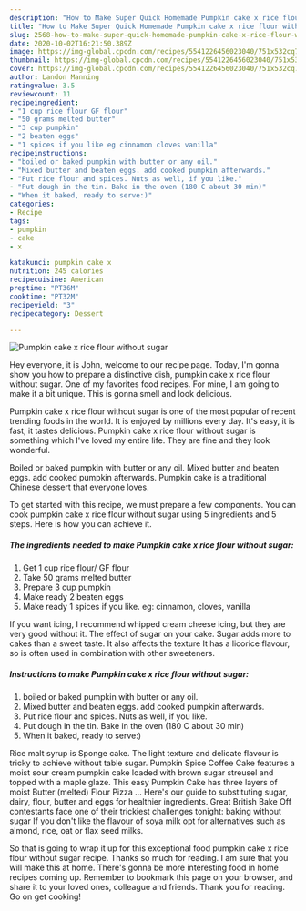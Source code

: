 ```yaml
---
description: "How to Make Super Quick Homemade Pumpkin cake x rice flour without sugar"
title: "How to Make Super Quick Homemade Pumpkin cake x rice flour without sugar"
slug: 2568-how-to-make-super-quick-homemade-pumpkin-cake-x-rice-flour-without-sugar
date: 2020-10-02T16:21:50.389Z
image: https://img-global.cpcdn.com/recipes/5541226456023040/751x532cq70/pumpkin-cake-x-rice-flour-without-sugar-recipe-main-photo.jpg
thumbnail: https://img-global.cpcdn.com/recipes/5541226456023040/751x532cq70/pumpkin-cake-x-rice-flour-without-sugar-recipe-main-photo.jpg
cover: https://img-global.cpcdn.com/recipes/5541226456023040/751x532cq70/pumpkin-cake-x-rice-flour-without-sugar-recipe-main-photo.jpg
author: Landon Manning
ratingvalue: 3.5
reviewcount: 11
recipeingredient:
- "1 cup rice flour GF flour"
- "50 grams melted butter"
- "3 cup pumpkin"
- "2 beaten eggs"
- "1 spices if you like eg cinnamon cloves vanilla"
recipeinstructions:
- "boiled or baked pumpkin with butter or any oil."
- "Mixed butter and beaten eggs. add cooked pumpkin afterwards."
- "Put rice flour and spices. Nuts as well, if you like."
- "Put dough in the tin. Bake in the oven (180 C about 30 min)"
- "When it baked, ready to serve:)"
categories:
- Recipe
tags:
- pumpkin
- cake
- x

katakunci: pumpkin cake x 
nutrition: 245 calories
recipecuisine: American
preptime: "PT36M"
cooktime: "PT32M"
recipeyield: "3"
recipecategory: Dessert

---
```



![Pumpkin cake x rice flour without sugar](https://img-global.cpcdn.com/recipes/5541226456023040/751x532cq70/pumpkin-cake-x-rice-flour-without-sugar-recipe-main-photo.jpg)

Hey everyone, it is John, welcome to our recipe page. Today, I'm gonna show you how to prepare a distinctive dish, pumpkin cake x rice flour without sugar. One of my favorites food recipes. For mine, I am going to make it a bit unique. This is gonna smell and look delicious.

Pumpkin cake x rice flour without sugar is one of the most popular of recent trending foods in the world. It is enjoyed by millions every day. It's easy, it is fast, it tastes delicious. Pumpkin cake x rice flour without sugar is something which I've loved my entire life. They are fine and they look wonderful.

Boiled or baked pumpkin with butter or any oil. Mixed butter and beaten eggs. add cooked pumpkin afterwards. Pumpkin cake is a traditional Chinese dessert that everyone loves.


To get started with this recipe, we must prepare a few components. You can cook pumpkin cake x rice flour without sugar using 5 ingredients and 5 steps. Here is how you can achieve it.

<!--inarticleads1-->

##### The ingredients needed to make Pumpkin cake x rice flour without sugar:

1. Get 1 cup rice flour/ GF flour
1. Take 50 grams melted butter
1. Prepare 3 cup pumpkin
1. Make ready 2 beaten eggs
1. Make ready 1 spices if you like. eg: cinnamon, cloves, vanilla


If you want icing, I recommend whipped cream cheese icing, but they are very good without it. The effect of sugar on your cake. Sugar adds more to cakes than a sweet taste. It also affects the texture It has a licorice flavour, so is often used in combination with other sweeteners. 

<!--inarticleads2-->

##### Instructions to make Pumpkin cake x rice flour without sugar:

1. boiled or baked pumpkin with butter or any oil.
1. Mixed butter and beaten eggs. add cooked pumpkin afterwards.
1. Put rice flour and spices. Nuts as well, if you like.
1. Put dough in the tin. Bake in the oven (180 C about 30 min)
1. When it baked, ready to serve:)


Rice malt syrup is Sponge cake. The light texture and delicate flavour is tricky to achieve without table sugar. Pumpkin Spice Coffee Cake features a moist sour cream pumpkin cake loaded with brown sugar streusel and topped with a maple glaze. This easy Pumpkin Cake has three layers of moist Butter (melted) Flour Pizza … Here&#39;s our guide to substituting sugar, dairy, flour, butter and eggs for healthier ingredients. Great British Bake Off contestants face one of their trickiest challenges tonight: baking without sugar If you don&#39;t like the flavour of soya milk opt for alternatives such as almond, rice, oat or flax seed milks. 

So that is going to wrap it up for this exceptional food pumpkin cake x rice flour without sugar recipe. Thanks so much for reading. I am sure that you will make this at home. There's gonna be more interesting food in home recipes coming up. Remember to bookmark this page on your browser, and share it to your loved ones, colleague and friends. Thank you for reading. Go on get cooking!
